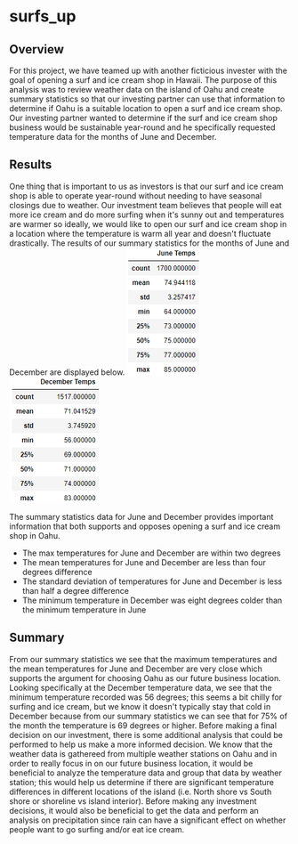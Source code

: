 # surfs_up

## Overview
For this project, we have teamed up with another ficticious invester with the goal of opening a surf and ice cream shop in Hawaii.  The purpose of this analysis was to review weather data on the island of Oahu and create summary statistics so that our investing partner can use that information to determine if Oahu is a suitable location to open a surf and ice cream shop.  Our investing partner wanted to determine if the surf and ice cream shop business would be sustainable year-round and he specifically requested temperature data for the months of June and December.
## Results
One thing that is important to us as investors is that our surf and ice cream shop is able to operate year-round without needing to have seasonal closings due to weather.  Our investment team believes that people will eat more ice cream and do more surfing when it's sunny out and temperatures are warmer so ideally, we would like to open our surf and ice cream shop in a location where the temperature is warm all year and doesn't fluctuate drastically.  The results of our summary statistics for the months of June and December are displayed below.
![june](june_temps.PNG)
![dec](dec_temps.PNG)

The summary statistics data for June and December provides important information that both supports and opposes opening a surf and ice cream shop in Oahu.
- The max temperatures for June and December are within two degrees
- The mean temperatures for June and December are less than four degrees difference
- The standard deviation of temperatures for June and December is less than half a degree difference
- The minimum temperature in December was eight degrees colder than the minimum temperature in June
## Summary
From our summary statistics we see that the maximum temperatures and the mean temperatures for June and December are very close which supports the argument for choosing Oahu as our future business location.  Looking specifically at the December temperature data, we see that the minimum temperature recorded was 56 degrees; this seems a bit chilly for surfing and ice cream, but we know it doesn't typically stay that cold in December because from our summary statistics we can see that for 75% of the month the temperature is 69 degrees or higher.  Before making a final decision on our investment, there is some additional analysis that could be performed to help us make a more informed decision.  We know that the weather data is gathereed from multiple weather stations on Oahu and in order to really focus in on our future business location, it would be beneficial to analyze the temperature data and group that data by weather station; this would help us determine if there are significant temperature differences in different locations of the island (i.e. North shore vs South shore or shoreline vs island interior).  Before making any investment decisions, it would also be beneficial to get the data and perform an analysis on precipitation since rain can have a significant effect on whether people want to go surfing and/or eat ice cream.